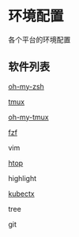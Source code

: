 # 环境配置

  各个平台的环境配置

## 软件列表

[oh-my-zsh](https://github.com/ohmyzsh/ohmyzsh)

[tmux](https://github.com/tmux/tmux)

[oh-my-tmux](https://github.com/gpakosz/.tmux)

[fzf](https://github.com/junegunn/fzf)

vim

[htop](https://github.com/hishamhm/htop)

highlight

[kubectx](https://github.com/ahmetb/kubectx)

tree

git
